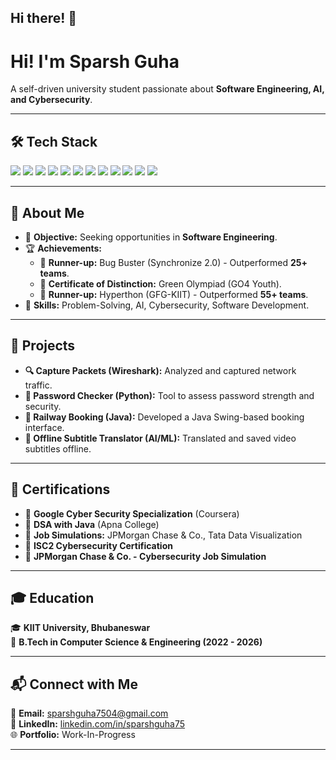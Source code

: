 ## Hi there! 👋

# Hi! I'm **Sparsh Guha**
A self-driven university student passionate about **Software Engineering, AI, and Cybersecurity**.

---

## 🛠 Tech Stack
<p align="left">
    <img src="https://img.shields.io/badge/Java-ED8B00?style=for-the-badge&logo=java&logoColor=white" />
    <img src="https://img.shields.io/badge/Python-3776AB?style=for-the-badge&logo=python&logoColor=white" />
    <img src="https://img.shields.io/badge/MySQL-4479A1?style=for-the-badge&logo=mysql&logoColor=white" />
    <img src="https://img.shields.io/badge/Git-F05032?style=for-the-badge&logo=git&logoColor=white" />
    <img src="https://img.shields.io/badge/GitHub-181717?style=for-the-badge&logo=github&logoColor=white" />
    <img src="https://img.shields.io/badge/VSCode-007ACC?style=for-the-badge&logo=visualstudiocode&logoColor=white" />
    <img src="https://img.shields.io/badge/Kali_Linux-557C94?style=for-the-badge&logo=kalilinux&logoColor=white" />
    <img src="https://img.shields.io/badge/Linux-FCC624?style=for-the-badge&logo=linux&logoColor=black" />
    <img src="https://img.shields.io/badge/HTML5-E34F26?style=for-the-badge&logo=html5&logoColor=white" />
    <img src="https://img.shields.io/badge/CSS3-1572B6?style=for-the-badge&logo=css3&logoColor=white" />
    <img src="https://img.shields.io/badge/JavaScript-F7DF1E?style=for-the-badge&logo=javascript&logoColor=black" />
    <img src="https://img.shields.io/badge/PHP-777BB4?style=for-the-badge&logo=php&logoColor=white" />
</p>

---

## 📌 About Me
- 🎯 **Objective:** Seeking opportunities in **Software Engineering**.
- 🏆 **Achievements:**  
  - 🥈 **Runner-up:** Bug Buster (Synchronize 2.0) - Outperformed **25+ teams**.
  - 📜 **Certificate of Distinction:** Green Olympiad (GO4 Youth).
  - 🥈 **Runner-up:** Hyperthon (GFG-KIIT) - Outperformed **55+ teams**.
- 🌱 **Skills:** Problem-Solving, AI, Cybersecurity, Software Development.

---

## 🚀 Projects
- **🔍 Capture Packets (Wireshark):** Analyzed and captured network traffic.
- **🔑 Password Checker (Python):** Tool to assess password strength and security.
- **🚆 Railway Booking (Java):** Developed a Java Swing-based booking interface.
- **📝 Offline Subtitle Translator (AI/ML):** Translated and saved video subtitles offline.

---

## 📜 Certifications
- 📌 **Google Cyber Security Specialization** (Coursera)
- 📌 **DSA with Java** (Apna College)
- 📌 **Job Simulations:** JPMorgan Chase & Co., Tata Data Visualization
- 📌 **ISC2 Cybersecurity Certification**
- 📌 **JPMorgan Chase & Co. - Cybersecurity Job Simulation**

---

## 🎓 Education
🎓 **KIIT University, Bhubaneswar**  
📅 **B.Tech in Computer Science & Engineering (2022 - 2026)**

---

## 📬 Connect with Me
📧 **Email:** [sparshguha7504@gmail.com](mailto:sparshguha7504@gmail.com)  
🔗 **LinkedIn:** [linkedin.com/in/sparshguha75](https://www.linkedin.com/in/sparshguha75/)  
🌐 **Portfolio:** Work-In-Progress

---
